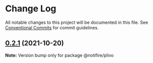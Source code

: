 # Change Log

All notable changes to this project will be documented in this file.
See [Conventional Commits](https://conventionalcommits.org) for commit guidelines.

## [0.2.1](https://github.com/notifirehq/plivo/compare/v0.1.4...v0.2.1) (2021-10-20)

**Note:** Version bump only for package @notifire/plivo

